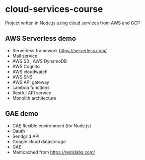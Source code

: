 # cloud-services-course

Project writen in Node.js using cloud services from AWS and GCP 

## AWS Serverless demo 
+ Serverless framework https://serverless.com/
+ Mail service 
+ AWS S3 , AWS DynamoDB
+ AWS Cognito
+ AWS cloudwatch 
+ AWS SNS 
+ AWS API gateway
+ Lambda functions 
+ Restful API service
+ Monolith architecture

## GAE demo
+ GAE flexible environment (for Node.js)
+ Oauth 
+ Sendgrid API 
+ Google cloud datastorage 
+ GAE 
+ Memcached from https://redislabs.com/



<No longer maintained>
